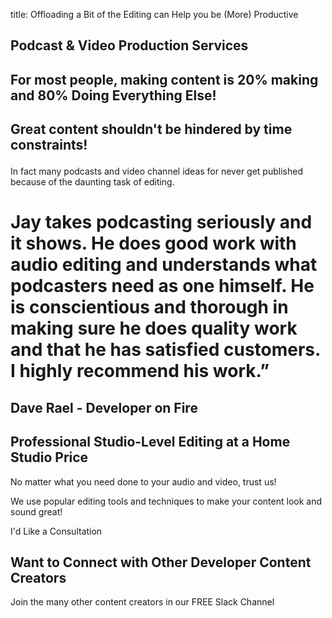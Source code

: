title: Offloading a Bit of the Editing can Help you be (More) Productive

<h2 class="subtitle is-3 has-text-info">
Podcast & Video Production Services
</h2>
  <div class="section">
  <h2 class="subtitle is-4 has-text-info">For most people, making content is 20% making and 80%
  <span class="has-text-weight-semibold">Doing Everything Else!</span>
</h2>

<h2 class="subtitle has-text-grey-dark has-text-weight-bold">
  <p>Great content shouldn't be hindered by time constraints!<p>
</h2>
</div>

<div class="section">
<p>
In fact many podcasts and video channel ideas for never get published because of the daunting task of editing.
</p>

</div>

<div class="box is-bold">
<h1 class="title is-4 has-text-grey">
Jay takes podcasting seriously and it shows. He does good work with audio editing and understands what podcasters need as one himself. He is conscientious and thorough in making sure he does quality work and that he has satisfied customers. I highly recommend his work.”
</h1>
<h2 class="subtitle has-text-right is-italic">Dave Rael - Developer on Fire</h2>
</div>
</div>

<section class="section">
<h2 class="subtitle is-4">Professional Studio-Level Editing at a Home Studio
Price</h2>

</div>

<p class="has-text-info">
  No matter what you need done to your audio and video, trust us!
</p>

<p>
  We use popular editing tools and techniques to make your content look and
  sound great!
</p>

<div class="container">
  <a type="submit" class="button">I'd Like a Consultation</a>
</div>
</section>

<section>
<h2 class="title is-4 has-text-primary">Want to Connect with Other Developer Content Creators</h2>
<p>Join the many other content creators in our FREE Slack Channel</p>
<div class="icon">
  <i class="fab fa-slack fa-5x px-2" style="color:#1DA1F2;"></i>
</div>

</section>

